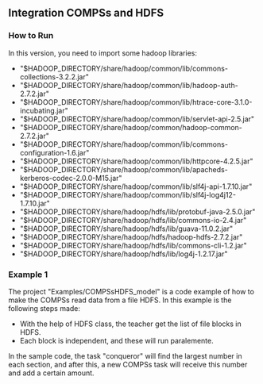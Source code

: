 Integration COMPSs and HDFS
----------------------

### How to Run 

In this version, you need to import some hadoop libraries:
* "$HADOOP_DIRECTORY/share/hadoop/common/lib/commons-collections-3.2.2.jar" 
* "$HADOOP_DIRECTORY/share/hadoop/common/lib/hadoop-auth-2.7.2.jar" 
* "$HADOOP_DIRECTORY/share/hadoop/common/lib/htrace-core-3.1.0-incubating.jar" 
* "$HADOOP_DIRECTORY/share/hadoop/common/lib/servlet-api-2.5.jar" 
* "$HADOOP_DIRECTORY/share/hadoop/common/hadoop-common-2.7.2.jar" 
* "$HADOOP_DIRECTORY/share/hadoop/common/lib/commons-configuration-1.6.jar" 
* "$HADOOP_DIRECTORY/share/hadoop/common/lib/httpcore-4.2.5.jar" 
* "$HADOOP_DIRECTORY/share/hadoop/common/lib/apacheds-kerberos-codec-2.0.0-M15.jar" 
* "$HADOOP_DIRECTORY/share/hadoop/common/lib/slf4j-api-1.7.10.jar" 
* "$HADOOP_DIRECTORY/share/hadoop/common/lib/slf4j-log4j12-1.7.10.jar" 
* "$HADOOP_DIRECTORY/share/hadoop/hdfs/lib/protobuf-java-2.5.0.jar" 
* "$HADOOP_DIRECTORY/share/hadoop/hdfs/lib/commons-io-2.4.jar" 
* "$HADOOP_DIRECTORY/share/hadoop/hdfs/lib/guava-11.0.2.jar" 
* "$HADOOP_DIRECTORY/share/hadoop/hdfs/hadoop-hdfs-2.7.2.jar" 
* "$HADOOP_DIRECTORY/share/hadoop/hdfs/lib/commons-cli-1.2.jar" 
* "$HADOOP_DIRECTORY/share/hadoop/hdfs/lib/log4j-1.2.17.jar" 

### Example 1
The project "Examples/COMPSsHDFS_model" is a code example of how to make the COMPSs read data from a file HDFS. In this example is the following steps made:
* With the help of HDFS class, the teacher get the list of file blocks in HDFS.
* Each block is independent, and these will run paralemente.

In the sample code, the task "conqueror" will find the largest number in each section, and after this, a new COMPSs task will receive this number and add a certain amount.


